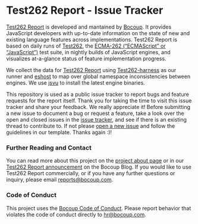 # Test262 Report - Issue Tracker

[Test262 Report](https://test262.report/) is developed and mantained by [Bocoup](https://bocoup.com/). It provides JavaScript developers with up-to-date information on the state of new and existing language features across implementations. Test262 Report is based on daily runs of [Test262](https://github.com/tc39/test262), the [ECMA-262 (“ECMAScript” or “JavaScript”)](https://tc39.github.io/ecma262/) test suite, in nightly builds of JavaScript engines, and visualizes at-a-glance status of feature implementation progress.

We collect the data for [Test262 Report](https://test262.report/) using <a href="https://github.com/bterlson/test262-harness">Test262-harness</a> as our runner and <a href="https://github.com/bterlson/eshost">eshost</a> to map over global namespace inconsistencies between engines. We use <a href="https://github.com/GoogleChromeLabs/jsvu">jsvu</a> to install the latest engine binaries.

This repository is used as a public issue tracker to report bugs and feature requests for the report itself. Thank you for taking the time to visit this issue tracker and share your feedback. We really appreciate it! Before submitting a new issue to document a bug or request a feature, take a look over the open and closed issues in the [issue tracker](https://github.com/bocoup/test262-report-issue-tracker/issues), and see if there is an existing thread to contribute to. If not please [open a new issue](https://github.com/bocoup/test262-report-issue-tracker/issues/new) and follow the guidelines in our template. Thanks again :)!

### Further Reading and Contact

You can read more about this project on the [project about page](https://test262.report/about) or in our [Test262 Report announcement](https://bocoup.com/blog/announcing-test262-report) on the Bocoup Blog. If you would like to use Test262 Report commercially, or if you have any further questions or inquiry, please email [reports@bocoup.com](mailto:reports@bocoup.com).


### Code of Conduct

This project uses the [Bocoup Code of Conduct](https://bocoup.com/code-of-conduct). Please report behavior that violates the code of conduct directly to [hr@bocoup.com](mailto:hr@bocoup.com).
